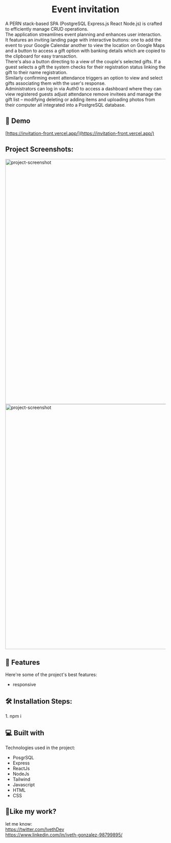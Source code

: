 <h1 align="center" id="title">Event invitation</h1>

<p id="description">A PERN stack-based SPA (PostgreSQL Express.js React Node.js) is crafted to efficiently manage CRUD operations.<br>The application streamlines event planning and enhances user interaction.<br>It features an inviting landing page with interactive buttons: one to add the event to your Google Calendar another to view the location on Google Maps and a button to access a gift option with banking details which are copied to the clipboard for easy transaction.<br>There's also a button directing to a view of the couple's selected gifts. If a guest selects a gift the system checks for their registration status linking the gift to their name registration.<br>Similarly confirming event attendance triggers an option to view and select gifts associating them with the user's response.<br>Administrators can log in via Auth0 to access a dashboard where they can view registered guests adjust attendance remove invitees and manage the gift list – modifying deleting or adding items and uploading photos from their computer all integrated into a PostgreSQL database.</p>

<h2>🚀 Demo</h2>

[https://invitation-front.vercel.app/](https://invitation-front.vercel.app/)

<h2>Project Screenshots:</h2>

<img src="https://i.ibb.co/yP8wMTr/1.png" alt="project-screenshot" width="1366" height="768/">

<img src="https://i.ibb.co/bQFJbxH/2.png" alt="project-screenshot" width="1366" height="768/">

  
  
<h2>🧐 Features</h2>

Here're some of the project's best features:

*   responsive

<h2>🛠️ Installation Steps:</h2>

<p>1. npm i</p>

  
  
<h2>💻 Built with</h2>

Technologies used in the project:

*   PosgrSQL
*   Express
*   ReactJs
*   NodeJs
*   Tailwind
*   Javascript
*   HTML
*   CSS

<h2>💖Like my work?</h2>

let me know:  
https://twitter.com/IvethDev  
https://www.linkedin.com/in/iveth-gonzalez-98799895/

